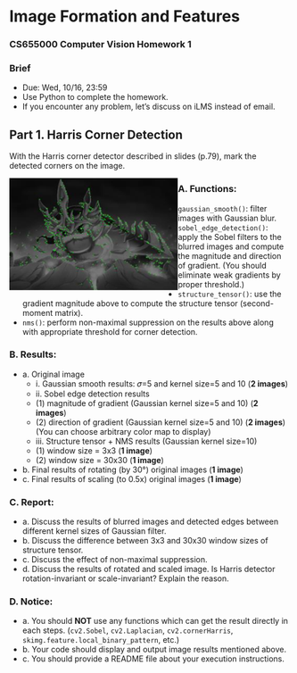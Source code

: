 
# Image Formation and Features
### CS655000 Computer Vision Homework 1
### Brief
* Due: Wed, 10/16, 23:59
* Use Python to complete the homework.
* If you encounter any problem, let’s discuss on iLMS instead of email.

## Part 1. Harris Corner Detection

With the Harris corner detector described in slides (p.79), mark the detected corners on the image.

<img style="float: left;" src="Harris Corner Detection/1.PNG" width="60%">


### A. Functions:
* `gaussian_smooth()`: filter images with Gaussian blur.
* `sobel_edge_detection()`: apply the Sobel filters to the blurred images and compute the magnitude and direction of gradient. (You should eliminate weak gradients by proper threshold.)
* `structure_tensor()`: use the gradient magnitude above to compute the structure tensor (second-moment matrix).
* `nms()`: perform non-maximal suppression on the results above along with appropriate threshold for corner detection.

### B. Results:
* a. Original image
    * i. Gaussian smooth results: 𝜎=5 and kernel size=5 and 10 (**2 images**)
    * ii. Sobel edge detection results
     * (1) magnitude of gradient (Gaussian kernel size=5 and 10) (**2 images**)
     * (2) direction of gradient (Gaussian kernel size=5 and 10) (**2 images**)
        (You can choose arbitrary color map to display)
    * iii. Structure tensor + NMS results (Gaussian kernel size=10)
     * (1) window size = 3x3 (**1 image**)
     * (2) window size = 30x30 (**1 image**)
* b. Final results of rotating (by 30°) original images (**1 image**)
* c. Final results of scaling (to 0.5x) original images (**1 image**)

### C. Report:
* a. Discuss the results of blurred images and detected edges between different kernel sizes of Gaussian filter.
* b. Discuss the difference between 3x3 and 30x30 window sizes of structure tensor.
* c. Discuss the effect of non-maximal suppression.
* d. Discuss the results of rotated and scaled image. Is Harris detector rotation-invariant or scale-invariant? Explain the reason.

### D. Notice:
* a. You should **NOT** use any functions which can get the result directly in each steps. (`cv2.Sobel`, `cv2.Laplacian`, `cv2.cornerHarris`, `skimg.feature.local_binary_pattern`, etc.)
* b. Your code should display and output image results mentioned above.
* c. You should provide a README file about your execution instructions.
